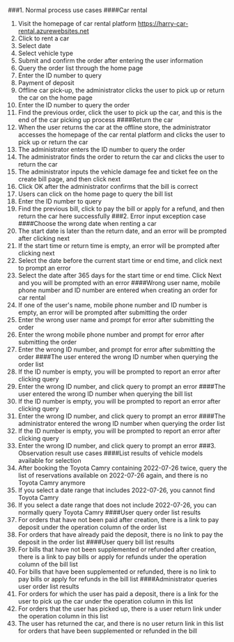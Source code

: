 ###1. Normal process use cases
####Car rental
1. Visit the homepage of car rental platform https://harry-car-rental.azurewebsites.net
2. Click to rent a car
3. Select date
4. Select vehicle type
5. Submit and confirm the order after entering the user information
6. Query the order list through the home page
7. Enter the ID number to query
8. Payment of deposit
9. Offline car pick-up, the administrator clicks the user to pick up or return the car on the home page
10. Enter the ID number to query the order
11. Find the previous order, click the user to pick up the car, and this is the end of the car picking up process
####Return the car
1. When the user returns the car at the offline store, the administrator accesses the homepage of the car rental platform and clicks the user to pick up or return the car
2. The administrator enters the ID number to query the order
3. The administrator finds the order to return the car and clicks the user to return the car
4. The administrator inputs the vehicle damage fee and ticket fee on the create bill page, and then click next
5. Click OK after the administrator confirms that the bill is correct
6. Users can click on the home page to query the bill list
7. Enter the ID number to query
8. Find the previous bill, click to pay the bill or apply for a refund, and then return the car here successfully
###2. Error input exception case
####Choose the wrong date when renting a car
1. The start date is later than the return date, and an error will be prompted after clicking next
2. If the start time or return time is empty, an error will be prompted after clicking next
3. Select the date before the current start time or end time, and click next to prompt an error
4. Select the date after 365 days for the start time or end time. Click Next and you will be prompted with an error
####Wrong user name, mobile phone number and ID number are entered when creating an order for car rental
1. If one of the user's name, mobile phone number and ID number is empty, an error will be prompted after submitting the order
2. Enter the wrong user name and prompt for error after submitting the order
3. Enter the wrong mobile phone number and prompt for error after submitting the order
4. Enter the wrong ID number, and prompt for error after submitting the order
####The user entered the wrong ID number when querying the order list
1. If the ID number is empty, you will be prompted to report an error after clicking query
2. Enter the wrong ID number, and click query to prompt an error
####The user entered the wrong ID number when querying the bill list
1. If the ID number is empty, you will be prompted to report an error after clicking query
2. Enter the wrong ID number, and click query to prompt an error
####The administrator entered the wrong ID number when querying the order list
1. If the ID number is empty, you will be prompted to report an error after clicking query
2. Enter the wrong ID number, and click query to prompt an error
###3. Observation result use cases
####List results of vehicle models available for selection
1. After booking the Toyota Camry containing 2022-07-26 twice, query the list of reservations available on 2022-07-26 again, and there is no Toyota Camry anymore
2. If you select a date range that includes 2022-07-26, you cannot find Toyota Camry
3. If you select a date range that does not include 2022-07-26, you can normally query Toyota Camry
####User query order list results
1. For orders that have not been paid after creation, there is a link to pay deposit under the operation column of the order list
2. For orders that have already paid the deposit, there is no link to pay the deposit in the order list
####User query bill list results
1. For bills that have not been supplemented or refunded after creation, there is a link to pay bills or apply for refunds under the operation column of the bill list
2. For bills that have been supplemented or refunded, there is no link to pay bills or apply for refunds in the bill list
####Administrator queries user order list results
1. For orders for which the user has paid a deposit, there is a link for the user to pick up the car under the operation column in this list
2. For orders that the user has picked up, there is a user return link under the operation column in this list
3. The user has returned the car, and there is no user return link in this list for orders that have been supplemented or refunded in the bill
